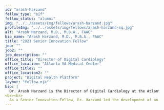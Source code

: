 ```yaml
---
id: "arash-harzand"
fellow_type: "sif"
fellow_status: "alumni"
img: "../../assets/img/fellows/arash-harzand.jpg"
profileImg: "../../assets/img/fellows/arash-harzand-sq.jpg"
alt: "Arash Harzand, M.D., M.B.A., FAAC"
bio_name: "Arash Harzand, M.D., M.B.A., FAAC"
title: "2021 Senior Innovation Fellow"
job: ""
job2: ""
job_description: ""
office_title: "Director of Digital Cardiology"
office_location: "Atlanta VA Medical Center"
office_title2: ""
office_location2: ""
project: "Digital Health Platform"
layout: "fellow.njk"
bio: |
  Dr. Arash Harzand is the Director of Digital Cardiology at the Atlanta VA Medical Center and an Assistant Professor of Medicine at Emory University. He focuses on integrating Veteran-facing technologies—including video-to-home, wearable devices, and remote monitoring—into new care pathways for heart and vascular disease, expanding Veteran access to cardiology services.
<br><br>
  As a Senior Innovation Fellow, Dr. Harzand led the development of an enterprise innovation strategy for digital health and the design of a Digital Health Platform. His goal is to deliver high-value care using early-stage digital health solutions for Veterans and VA clinicians, staff, and leadership.
---
```

